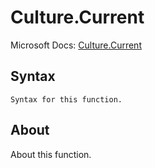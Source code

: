 ---
---

# Culture.Current

Microsoft Docs: [Culture.Current](https://docs.microsoft.com/en-us/powerquery-m/culture-current)

## Syntax

```powerquery-m
Syntax for this function.
```

## About

About this function.

